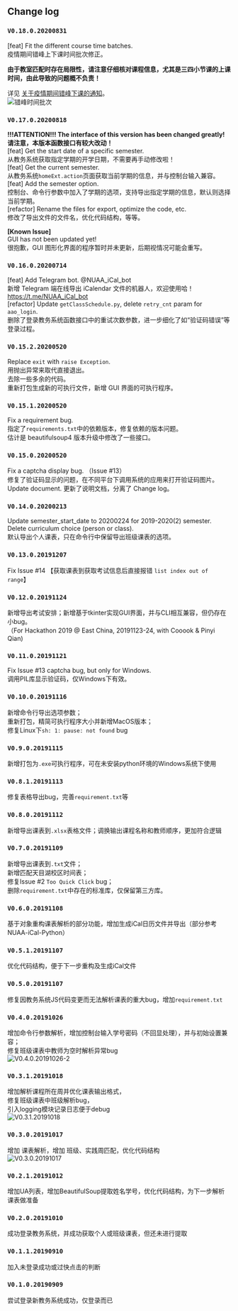 ## Change log

### `V0.18.0.20200831`
  
[feat] Fit the different course time batches.  
疫情期间错峰上下课时间批次修正。  

**由于教室匹配时存在局限性，请注意仔细核对课程信息，尤其是三四小节课的上课时间，由此导致的问题概不负责！**   

详见 [关于疫情期间错峰下课的通知](http://aao.nuaa.edu.cn/2020/0828/c11066a213716/page.htm)。  
![错峰时间批次](img/DifferentCourseBatches.png)  

### `V0.17.0.20200818`

**!!!ATTENTION!!! The interface of this version has been changed greatly!**    
**请注意，本版本函数接口有较大改动！**    
[feat] Get the start date of a specific semester.   
从教务系统获取指定学期的开学日期，不需要再手动修改啦！  
[feat] Get the current semester.   
从教务系统`homeExt.action`页面获取当前学期的信息，并与控制台输入兼容。  
[feat] Add the semester option.   
控制台、命令行参数中加入了学期的选项，支持导出指定学期的信息，默认则选择当前学期。  
[refactor] Rename the files for export, optimize the code, etc.   
修改了导出文件的文件名，优化代码结构，等等。  

**[Known Issue]**  
GUI has not been updated yet!   
很抱歉，GUI 图形化界面的程序暂时并未更新，后期视情况可能会重写。  


### `V0.16.0.20200714`

[feat] Add Telegram bot.  @NUAA_iCal_bot   
新增 Telegram 端在线导出 iCalendar 文件的机器人，欢迎使用哈！  https://t.me/NUAA_iCal_bot  
[refactor] Update `getClassSchedule.py`, delete `retry_cnt` param for `aao_login`.  
删除了登录教务系统函数接口中的重试次数参数，进一步细化了如“验证码错误”等登录过程。  

### `V0.15.2.20200520`

Replace `exit` with `raise Exception`.  
用抛出异常来取代直接退出。  
去除一些多余的代码。  
重新打包生成新的可执行文件，新增 GUI 界面的可执行程序。  

### `V0.15.1.20200520`

Fix a requirement bug.  
指定了`requirements.txt`中的依赖版本，修复依赖的版本问题。  
估计是 beautifulsoup4 版本升级中修改了一些接口。  

### `V0.15.0.20200520`

Fix a captcha display bug. （Issue #13）  
修复了验证码显示的问题，在不同平台下调用系统的应用来打开验证码图片。  
Update document. 更新了说明文档，分离了 Change log。

### `V0.14.0.20200213`

Update semester_start_date to 20200224 for 2019-2020(2) semester. Delete curriculum choice (person or class).   
默认导出个人课表，只在命令行中保留导出班级课表的选项。  

### `V0.13.0.20191207` 

Fix Issue #14 【获取课表到获取考试信息后直接报错 `list index out of range`】

### `V0.12.0.20191124` 

新增导出考试安排；新增基于tkinter实现GUI界面，并与CLI相互兼容，但仍存在小bug。  
（For Hackathon 2019 @ East China, 20191123-24, with Cooook & Pinyi Qian)    

### `V0.11.0.20191121` 

Fix Issue #13 captcha bug, but only for Windows.  
调用PIL库显示验证码，仅Windows下有效。    

### `V0.10.0.20191116` 

新增命令行导出选项参数；  
重新打包，精简可执行程序大小并新增MacOS版本；  
修复Linux下`sh: 1: pause: not found` bug  

### `V0.9.0.20191115` 

新增打包为`.exe`可执行程序，可在未安装python环境的Windows系统下使用  

### `V0.8.1.20191113` 

修复表格导出bug，完善`requirement.txt`等  

### `V0.8.0.20191112` 

新增导出课表到`.xlsx`表格文件；调换输出课程名称和教师顺序，更加符合逻辑   

### `V0.7.0.20191109` 

新增导出课表到`.txt`文件；  
新增匹配天目湖校区时间表；  
修复Issue #2 `Too Quick Click` bug；  
删除`requirement.txt`中存在的标准库，仅保留第三方库。  

### `V0.6.0.20191108` 

基于对象重构课表解析的部分功能，增加生成iCal日历文件并导出（部分参考NUAA-iCal-Python）  

### `V0.5.1.20191107`

优化代码结构，便于下一步重构及生成iCal文件  

### `V0.5.0.20191107` 

修复因教务系统JS代码变更而无法解析课表的重大bug，增加`requirement.txt`

### `V0.4.0.20191026` 

增加命令行参数解析，增加控制台输入学号密码（不回显处理），并与初始设置兼容；  
修复班级课表中教师为空时解析异常bug  
![V0.4.0.20191026-2](img/V0.4.0.20191026-2.png)  

### `V0.3.1.20191018` 

增加解析课程所在周并优化课表输出格式，  
修复班级课表中班级解析bug，  
引入logging模块记录日志便于debug  
![V0.3.1.20191018](img/V0.3.1.20191018.png)

### `V0.3.0.20191017` 

增加 课表解析，增加 班级、实践周匹配，优化代码结构   
![V0.3.0.20191017](img/V0.3.0.20191017.png)  

### `V0.2.1.20191012` 

增加UA列表，增加BeautifulSoup提取姓名学号，优化代码结构，为下一步解析课表做准备  

### `V0.2.0.20191010` 

成功登录教务系统，并成功获取个人或班级课表，但还未进行提取  

### `V0.1.1.20190910` 

加入未登录成功或过快点击的判断  

### `V0.1.0.20190909` 

尝试登录新教务系统成功，仅登录而已  

